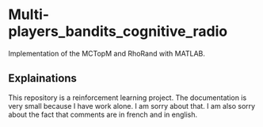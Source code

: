 # Multi-players_bandits_cognitive_radio
Implementation of the MCTopM and RhoRand with MATLAB.

## Explainations
This repository is a reinforcement learning project. The documentation is very small because I have work alone. I am sorry about that. I am also sorry about the fact that comments are in french and in english.
